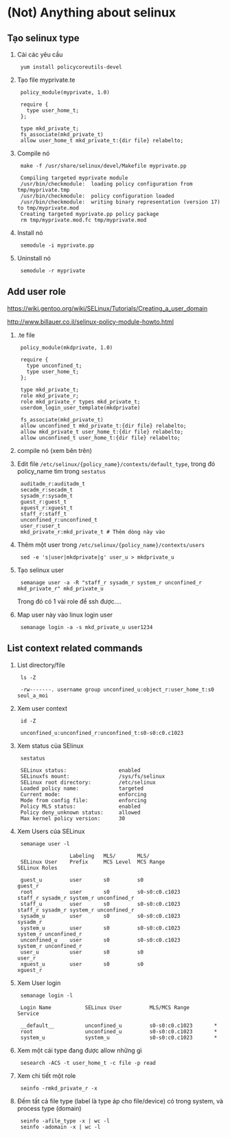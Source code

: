 # (Not) Anything about selinux

## Tạo selinux type

1. Cài các yêu cầu

        yum install policycoreutils-devel

2. Tạo file myprivate.te

        policy_module(myprivate, 1.0)

        require {
          type user_home_t;
        };

        type mkd_private_t;
        fs_associate(mkd_private_t)
        allow user_home_t mkd_private_t:{dir file} relabelto;

3. Compile nó

        make -f /usr/share/selinux/devel/Makefile myprivate.pp

        Compiling targeted myprivate module
        /usr/bin/checkmodule:  loading policy configuration from tmp/myprivate.tmp
        /usr/bin/checkmodule:  policy configuration loaded
        /usr/bin/checkmodule:  writing binary representation (version 17) to tmp/myprivate.mod
        Creating targeted myprivate.pp policy package
        rm tmp/myprivate.mod.fc tmp/myprivate.mod

4. Install nó

        semodule -i myprivate.pp

5. Uninstall nó

        semodule -r myprivate

## Add user role

https://wiki.gentoo.org/wiki/SELinux/Tutorials/Creating_a_user_domain

http://www.billauer.co.il/selinux-policy-module-howto.html

1. .te file

        policy_module(mkdprivate, 1.0)

        require {
          type unconfined_t;
          type user_home_t;
        };

        type mkd_private_t;
        role mkd_private_r;
        role mkd_private_r types mkd_private_t;
        userdom_login_user_template(mkdprivate)

        fs_associate(mkd_private_t)
        allow unconfined_t mkd_private_t:{dir file} relabelto;
        allow mkd_private_t user_home_t:{dir file} relabelto;
        allow unconfined_t user_home_t:{dir file} relabelto;

2. compile nó (xem bên trên)
3. Edit file `/etc/selinux/{policy_name}/contexts/default_type`, trong đó policy_name tìm trong `sestatus`

        auditadm_r:auditadm_t
        secadm_r:secadm_t
        sysadm_r:sysadm_t
        guest_r:guest_t
        xguest_r:xguest_t
        staff_r:staff_t
        unconfined_r:unconfined_t
        user_r:user_t
        mkd_private_r:mkd_private_t # Thêm dòng này vào
4. Thêm một user trong `/etc/selinux/{policy_name}/contexts/users`

        sed -e 's|user|mkdprivate|g' user_u > mkdprivate_u

5. Tạo selinux user

        semanage user -a -R "staff_r sysadm_r system_r unconfined_r mkd_private_r" mkd_private_u

    Trong đó có 1 vài role để ssh được....

6. Map user này vào linux login user

        semanage login -a -s mkd_private_u user1234

## List context related commands

1. List directory/file

        ls -Z

        -rw-------. username group unconfined_u:object_r:user_home_t:s0 seul_a_moi

2. Xem user context

        id -Z

        unconfined_u:unconfined_r:unconfined_t:s0-s0:c0.c1023

3. Xem status của SElinux

        sestatus

        SELinux status:                 enabled
        SELinuxfs mount:                /sys/fs/selinux
        SELinux root directory:         /etc/selinux
        Loaded policy name:             targeted
        Current mode:                   enforcing
        Mode from config file:          enforcing
        Policy MLS status:              enabled
        Policy deny_unknown status:     allowed
        Max kernel policy version:      30

4. Xem Users của SELinux

        semanage user -l

                        Labeling   MLS/       MLS/
        SELinux User    Prefix     MCS Level  MCS Range                      SELinux Roles

        guest_u         user       s0         s0                             guest_r
        root            user       s0         s0-s0:c0.c1023                 staff_r sysadm_r system_r unconfined_r
        staff_u         user       s0         s0-s0:c0.c1023                 staff_r sysadm_r system_r unconfined_r
        sysadm_u        user       s0         s0-s0:c0.c1023                 sysadm_r
        system_u        user       s0         s0-s0:c0.c1023                 system_r unconfined_r
        unconfined_u    user       s0         s0-s0:c0.c1023                 system_r unconfined_r
        user_u          user       s0         s0                             user_r
        xguest_u        user       s0         s0                             xguest_r

5. Xem User login

        semanage login -l

        Login Name           SELinux User         MLS/MCS Range        Service

        __default__          unconfined_u         s0-s0:c0.c1023       *
        root                 unconfined_u         s0-s0:c0.c1023       *
        system_u             system_u             s0-s0:c0.c1023       *
6. Xem một cái type đang được allow những gì

        sesearch -ACS -t user_home_t -c file -p read

7. Xem chi tiết một role

        seinfo -rmkd_private_r -x

8. Đếm tất cả file type (label là type áp cho file/device) có trong system, và process type (domain)

        seinfo -afile_type -x | wc -l
        seinfo -adomain -x | wc -l
